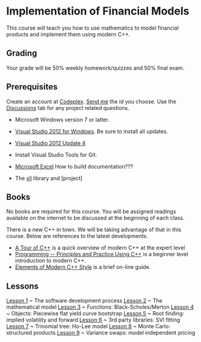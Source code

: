 # Implementation of Financial Models

This course will teach you how to use mathematics to model financial
products and implement them using modern C++.

## Grading
Your grade will be 50% weekly homework/quizzes and 50% final exam.

## Prerequisites
Create an account at [Codeplex](https://codeplex.com).
[Send me](mailto:kal278@cornell.edu?subject=Codeplex%20branch&body=My%20codeplex%20branch%20name%20is:)
the id you choose.
Use the [Discussions](http://libfms.codeplex.com/discussions) tab
for any project related questions.

- Microsoft Windows version 7 or latter.

- [Visual Studio 2012 for Windows](http://www.visualstudio.com/en-us/products/visual-studio-express-vs.aspx). Be sure to install all updates.
- [Visual Studio 2012 Update 4](http://www.microsoft.com/en-us/download/details.aspx?id=39305)
- Install Visual Studio Tools for Git.

- [Microsoft Excel](http://office.microsoft.com/en-us/excel/)
How to build documentation???

- The [xll](https://xll.codeplex.com) library and [project]

## Books
No books are required for this course. You will be assigned readings
available on the internet to be discussed at the beginning of each class.

There is a new C++ in town. We will be taking advantage of that in this
course. Below are references to the latest developments.

- [A Tour of C++](http:www.stroustrup.com/Tour.html)
is a quick overview of modern C++ at the expert level
- [Programming -- Principles and Practice Using C++](http:www.stroustrup.com/programming.html)
is a beginner level introduction to modern C++.
- [Elements of Modern C++ Style](http://herbsutter.com/elements-of-modern-c-style/)
is a brief on-line guide.

## Lessons

[Lesson 1](lesson1.html)
  ~ The software development process
[Lesson 2](lesson2.html)
  ~ The mathematical model
[Lesson 3](lesson3.html)
  ~ Functions: Black-Scholes/Merton
[Lesson 4](lesson4.html)
  ~ Objects: Piecewise flat yield curve bootstrap
[Lesson 5](lesson5.html)
  ~ Root finding: implied volatility and forward
[Lesson 6](lesson6.html)
  ~ 3rd party libraries: SVI fitting
[Lesson 7](lesson7.html)
  ~ Trinomial tree: Ho-Lee model
[Lesson 8](lesson8.html)
  ~ Monte Carlo: structured products
[Lesson 9](lesson9.html)
  ~ Variance swaps: model independent pricing
